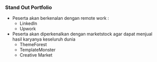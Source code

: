 ### Stand Out Portfolio

* Peserta akan berkenalan dengan remote work :
  * LinkedIn
  * Upwork
* Peserta akan diperkenalkan dengan marketstock agar dapat menjual hasil karyanya keseluruh dunia
  * ThemeForest
  * TemplateMonster
  * Creative Market
